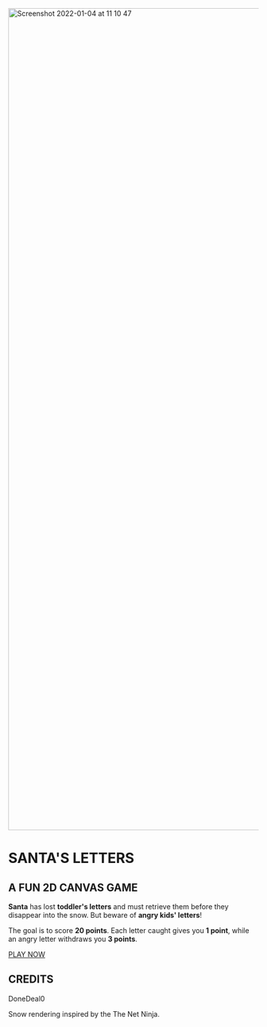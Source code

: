
<img  width="1652"  alt="Screenshot 2022-01-04 at 11 10 47"  src="https://user-images.githubusercontent.com/43271780/148043519-1e04cc61-6678-4d4b-9f31-e3ad73a651d2.png">

# SANTA'S LETTERS

## A FUN 2D CANVAS GAME

**Santa** has lost **toddler's letters** and must retrieve them before they disappear into the snow. But beware of **angry kids' letters**!

The goal is to score **20 points**. Each letter caught gives you **1 point**, while an angry letter withdraws you **3 points**.

[PLAY NOW](https://santa-letters.netlify.app/)

## CREDITS

DoneDeal0

Snow rendering inspired by the The Net Ninja.